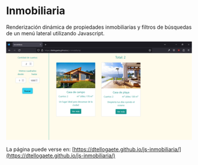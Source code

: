 # Inmobiliaria

Renderización dinámica de propiedades inmobiliarias y filtros de búsquedas de un menú lateral utilizando Javascript.

![Inmobiliaria](/assets/img/inmobiliaria.png "Inmobiliaria")

La página puede verse en: [https://dtellogaete.github.io/js-inmobiliaria/](https://dtellogaete.github.io/js-inmobiliaria/)
